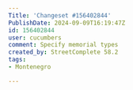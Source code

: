 ```yaml
---
Title: 'Changeset #156402844'
PublishDate: 2024-09-09T16:19:47Z
id: 156402844
user: cucumbers
comment: Specify memorial types
created_by: StreetComplete 58.2
tags:
- Montenegro

---
```

